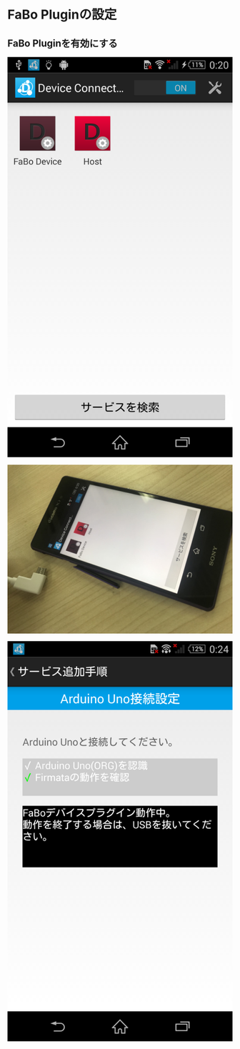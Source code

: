 # FaBo Pluginの設定

## FaBo Pluginを有効にする


![](/img/usb001.png)

![](/img/usb002.png)

![](/img/usb003.png)
